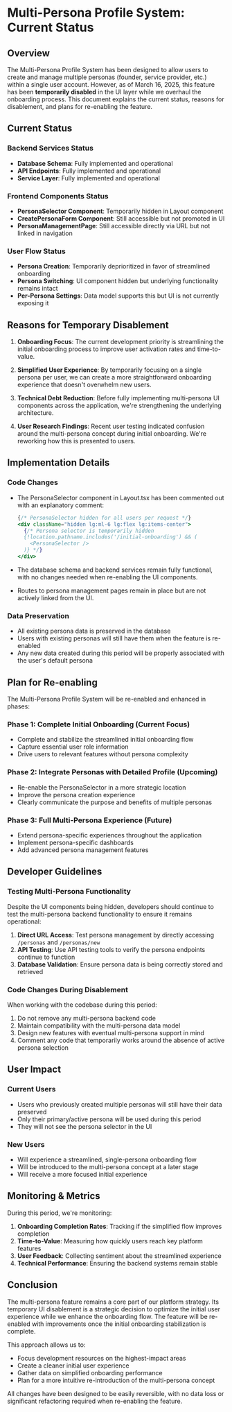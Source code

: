 # Multi-Persona Profile System: Current Status

## Overview

The Multi-Persona Profile System has been designed to allow users to create and manage multiple personas (founder, service provider, etc.) within a single user account. However, as of March 16, 2025, this feature has been **temporarily disabled** in the UI layer while we overhaul the onboarding process. This document explains the current status, reasons for disablement, and plans for re-enabling the feature.

## Current Status

### Backend Services Status

- **Database Schema**: Fully implemented and operational
- **API Endpoints**: Fully implemented and operational
- **Service Layer**: Fully implemented and operational

### Frontend Components Status

- **PersonaSelector Component**: Temporarily hidden in Layout component
- **CreatePersonaForm Component**: Still accessible but not promoted in UI
- **PersonaManagementPage**: Still accessible directly via URL but not linked in navigation

### User Flow Status

- **Persona Creation**: Temporarily deprioritized in favor of streamlined onboarding
- **Persona Switching**: UI component hidden but underlying functionality remains intact
- **Per-Persona Settings**: Data model supports this but UI is not currently exposing it

## Reasons for Temporary Disablement

1. **Onboarding Focus**: The current development priority is streamlining the initial onboarding process to improve user activation rates and time-to-value.

2. **Simplified User Experience**: By temporarily focusing on a single persona per user, we can create a more straightforward onboarding experience that doesn't overwhelm new users.

3. **Technical Debt Reduction**: Before fully implementing multi-persona UI components across the application, we're strengthening the underlying architecture.

4. **User Research Findings**: Recent user testing indicated confusion around the multi-persona concept during initial onboarding. We're reworking how this is presented to users.

## Implementation Details

### Code Changes

- The PersonaSelector component in Layout.tsx has been commented out with an explanatory comment:
  ```jsx
  {/* PersonaSelector hidden for all users per request */}
  <div className="hidden lg:ml-6 lg:flex lg:items-center">
    {/* Persona selector is temporarily hidden
    {!location.pathname.includes('/initial-onboarding') && (
      <PersonaSelector />
    )} */}
  </div>
  ```

- The database schema and backend services remain fully functional, with no changes needed when re-enabling the UI components.

- Routes to persona management pages remain in place but are not actively linked from the UI.

### Data Preservation

- All existing persona data is preserved in the database
- Users with existing personas will still have them when the feature is re-enabled
- Any new data created during this period will be properly associated with the user's default persona

## Plan for Re-enabling

The Multi-Persona Profile System will be re-enabled and enhanced in phases:

### Phase 1: Complete Initial Onboarding (Current Focus)
- Complete and stabilize the streamlined initial onboarding flow
- Capture essential user role information
- Drive users to relevant features without persona complexity

### Phase 2: Integrate Personas with Detailed Profile (Upcoming)
- Re-enable the PersonaSelector in a more strategic location
- Improve the persona creation experience
- Clearly communicate the purpose and benefits of multiple personas

### Phase 3: Full Multi-Persona Experience (Future)
- Extend persona-specific experiences throughout the application
- Implement persona-specific dashboards
- Add advanced persona management features

## Developer Guidelines

### Testing Multi-Persona Functionality

Despite the UI components being hidden, developers should continue to test the multi-persona backend functionality to ensure it remains operational:

1. **Direct URL Access**: Test persona management by directly accessing `/personas` and `/personas/new`
2. **API Testing**: Use API testing tools to verify the persona endpoints continue to function
3. **Database Validation**: Ensure persona data is being correctly stored and retrieved

### Code Changes During Disablement

When working with the codebase during this period:

1. Do not remove any multi-persona backend code
2. Maintain compatibility with the multi-persona data model
3. Design new features with eventual multi-persona support in mind
4. Comment any code that temporarily works around the absence of active persona selection

## User Impact

### Current Users

- Users who previously created multiple personas will still have their data preserved
- Only their primary/active persona will be used during this period
- They will not see the persona selector in the UI

### New Users

- Will experience a streamlined, single-persona onboarding flow
- Will be introduced to the multi-persona concept at a later stage
- Will receive a more focused initial experience

## Monitoring & Metrics

During this period, we're monitoring:

1. **Onboarding Completion Rates**: Tracking if the simplified flow improves completion
2. **Time-to-Value**: Measuring how quickly users reach key platform features
3. **User Feedback**: Collecting sentiment about the streamlined experience
4. **Technical Performance**: Ensuring the backend systems remain stable

## Conclusion

The multi-persona feature remains a core part of our platform strategy. Its temporary UI disablement is a strategic decision to optimize the initial user experience while we enhance the onboarding flow. The feature will be re-enabled with improvements once the initial onboarding stabilization is complete.

This approach allows us to:
- Focus development resources on the highest-impact areas
- Create a cleaner initial user experience
- Gather data on simplified onboarding performance
- Plan for a more intuitive re-introduction of the multi-persona concept

All changes have been designed to be easily reversible, with no data loss or significant refactoring required when re-enabling the feature.
